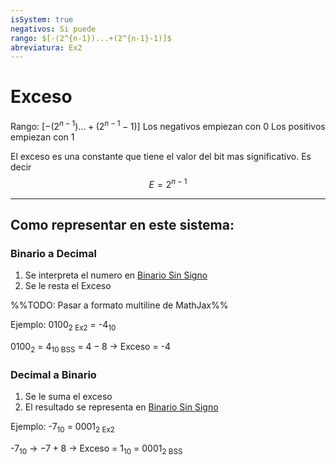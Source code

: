 ```yaml
---
isSystem: true
negativos: Si puede
rango: $[-(2^{n-1})...+(2^{n-1}-1)]$
abreviatura: Ex2
---
```

# Exceso

Rango: $[-(2^{n-1})...+(2^{n-1}-1)]$
Los negativos empiezan con 0
Los positivos empiezan con 1

El exceso es una constante que tiene el valor del bit mas significativo. Es decir 
$$E=2^{n-1}$$

---

## Como representar en este sistema:

### Binario a Decimal

1. Se interpreta el numero en [Binario Sin Signo](Binario%20Sin%20Signo.md)
2. Se le resta el Exceso

%%TODO: Pasar a formato multiline de MathJax%%

Ejemplo:
0100<sub>2 Ex2</sub> = -4<sub>10</sub>

0100<sub>2</sub> = 4<sub>10 BSS</sub>
             = $4-8$ -> Exceso
             = -4

### Decimal a Binario

1. Se le suma el exceso
2. El resultado se representa en [Binario Sin Signo](Binario%20Sin%20Signo.md)

Ejemplo:
-7<sub>10</sub> = 0001<sub>2 Ex2</sub>

-7<sub>10</sub> ->  $-7+8$ -> Exceso
			= 1<sub>10</sub> = 0001<sub>2 BSS</sub>